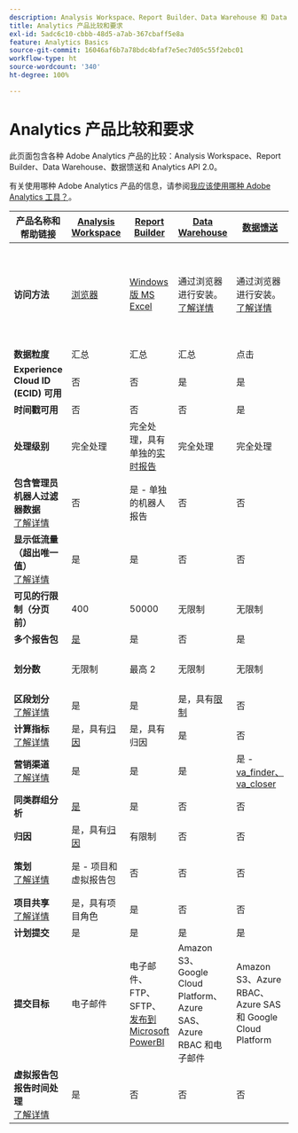 ```yaml
---
description: Analysis Workspace、Report Builder、Data Warehouse 和 Data Workbench 的系统要求和比较
title: Analytics 产品比较和要求
exl-id: 5adc6c10-cbbb-48d5-a7ab-367cbaff5e8a
feature: Analytics Basics
source-git-commit: 16046af6b7a78bdc4bfaf7e5ec7d05c55f2ebc01
workflow-type: ht
source-wordcount: '340'
ht-degree: 100%

---
```


# Analytics 产品比较和要求

此页面包含各种 Adobe Analytics 产品的比较：Analysis Workspace、Report Builder、Data Warehouse、数据馈送和 Analytics API 2.0。

有关使用哪种 Adobe Analytics 产品的信息，请参阅[我应该使用哪种 Adobe Analytics 工具？](/help/analyze/get-started/which-analytics-tool.md)。

| 产品名称和帮助链接 | [Analysis Workspace](/help/analyze/analysis-workspace/home.md) | [Report Builder](/help/analyze/report-builder/report-buider-overview.md) | [Data Warehouse](/help/export/data-warehouse/data-warehouse.md) | [数据馈送](/help/export/analytics-data-feed/data-feed-overview.md) | [Analytics API 2.0](https://www.adobe.io/apis/experiencecloud/analytics/docs.html) |
|---|---|---|---|---|---|
| **访问方法** | [浏览器](/help/analyze/get-started/sys-reqs.md) | [Windows 版 MS Excel](/help/analyze/legacy-report-builder/setup/system-requirements.md) | 通过浏览器进行安装。[了解详情](/help/analyze/get-started/sys-reqs.md) | 通过浏览器进行安装。[了解详情](/help/export/analytics-data-feed/data-feed-overview.md) | RESTful API 工具。使用 Adobe Developer 凭据登录。[了解详情](https://developer.adobe.com/analytics-apis/docs/2.0/) |
| **数据粒度** | 汇总 | 汇总 | 汇总 | 点击 | 汇总 |
| **Experience Cloud ID (ECID) 可用** | 否 | 否 | 是 | 是 | 否 |
| **时间戳可用** | 否 | 否 | 否 | 是 | 否 |
| **处理级别** | 完全处理 | 完全处理，具有单独的[实时报告](/help/admin/admin/c-manage-report-suites/c-edit-report-suites/realtime/realtime.md) | 完全处理 | 完全处理 | 完全处理 |
| **包含管理员机器人过滤器数据**<br> [了解详情](/help/admin/admin/c-manage-report-suites/c-edit-report-suites/general/bot-removal/bot-removal.md) | 否 | 是 - 单独的机器人报告 | 否 | 否 | 否 |
| **显示低流量（超出唯一值）**<br> [了解详情](/help/technotes/low-traffic.md) | 是 | 是 | 否 | 否 | 是 |
| **可见的行限制（分页前）** | 400 | 50000 | 无限制 | 无限制 | 50000 |
| **多个报告包** | [是](/help/analyze/analysis-workspace/build-workspace-project/multiple-report-suites.md) | 是 | 否 | 是 | 否 | 是 |
| **划分数** | 无限制 | 最高 2 | 无限制 | 无限制 | 无限制，跨多个查询运行 |
| **区段划分** <br> [了解详情](/help/components/segmentation/segmentation-workflow/seg-workflow.md) | 是 | 是 | 是，具有[限制](/help/components/segmentation/seg-reference/seg-compatibility.md) | 否 | 是 |
| **计算指标** <br> [了解详情](/help/components/c-calcmetrics/cm-overview.md) | 是，具有[归因](/help/analyze/analysis-workspace/attribution/overview.md) | 是，具有归因 | 是 | 否 | 是，具有[归因](/help/analyze/analysis-workspace/attribution/overview.md) |
| **营销渠道** <br> [了解详情](/help/components/c-marketing-channels/c-getting-started-mchannel.md) | 是 | 是 | 是 | 是 - [va_finder、va_closer](/help/export/analytics-data-feed/c-df-contents/datafeeds-reference.md) | 是 |
| **同类群组分析** | [是](/help/analyze/analysis-workspace/visualizations/cohort-table/cohort-analysis.md) | 是 | 否 | 否 | 否 |
| **归因** | 是，具有[归因](/help/analyze/analysis-workspace/attribution/overview.md) | 有限制 | 否 | 否 | 是，具有[归因](/help/analyze/analysis-workspace/attribution/overview.md) | 否 |
| **策划**<br> [了解详情](/help/analyze/analysis-workspace/curate-share/curate.md) | 是 - 项目和虚拟报告包 | 否 | 否 | 否 | 是 - 仅限虚拟报告包 |
| **项目共享**<br> [了解详情](/help/analyze/analysis-workspace/curate-share/share-projects.md) | 是，具有项目角色 | 是 | 否 | 否 | 否 |
| **计划提交** | 是 | 是 | 是 | 是 | 否 |
| **提交目标** | 电子邮件 | 电子邮件、FTP、SFTP、[发布到 Microsoft PowerBI](/help/analyze/legacy-report-builder/c-publish-power-bi/power-bi.md) | Amazon S3、Google Cloud Platform、Azure SAS、Azure RBAC 和电子邮件 | Amazon S3、Azure RBAC、Azure SAS 和 Google Cloud Platform | - |
| **虚拟报告包报告时间处理**<br> [了解详情](/help/components/vrs/vrs-report-time-processing.md) | 是 | 否 | 否 | 否 | 是 |
